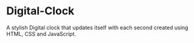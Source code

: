 # Digital-Clock
A stylish Digital clock that updates itself with each second created using HTML, CSS and JavaScript.
